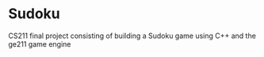 # Sudoku
CS211 final project consisting of building a Sudoku game using C++ and the ge211 game engine

